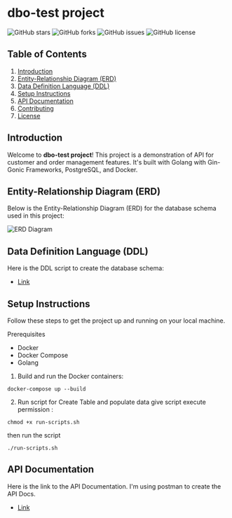 # dbo-test project

![GitHub stars](https://img.shields.io/github/stars/FawwazAF/dbo-test)
![GitHub forks](https://img.shields.io/github/forks/FawwazAF/dbo-test)
![GitHub issues](https://img.shields.io/github/issues/FawwazAF/dbo-test)
![GitHub license](https://img.shields.io/github/license/FawwazAF/dbo-test)

## Table of Contents
1. [Introduction](#introduction)
2. [Entity-Relationship Diagram (ERD)](#entity-relationship-diagram-erd)
3. [Data Definition Language (DDL)](#data-definition-language-ddl)
4. [Setup Instructions](#setup-instructions)
5. [API Documentation](#api-documentation)
6. [Contributing](#contributing)
7. [License](#license)

## Introduction
Welcome to **dbo-test project**! This project is a demonstration of API for customer and order management features. It's built with Golang with Gin-Gonic Frameworks, PostgreSQL, and Docker.

## Entity-Relationship Diagram (ERD)
Below is the Entity-Relationship Diagram (ERD) for the database schema used in this project:

![ERD Diagram](https://github.com/user-attachments/assets/761019fd-f921-44fb-9572-57bc9e67f431)

## Data Definition Language (DDL)
Here is the DDL script to create the database schema:
- [Link](https://github.com/FawwazAF/dbo-test/blob/main/init/01-create-schema.sql)

## Setup Instructions
Follow these steps to get the project up and running on your local machine.

Prerequisites
- Docker
- Docker Compose
- Golang

1. Build and run the Docker containers:
```
docker-compose up --build
```
2. Run script for Create Table and populate data
give script execute permission : 
```
chmod +x run-scripts.sh
```
then run the script 
```
./run-scripts.sh
```

## API Documentation
Here is the link to the API Documentation. I'm using postman to create the API Docs.
- [Link](https://github.com/FawwazAF/dbo-test/blob/main/postman/dbo-test%20Service%20API.postman_collection.json)
